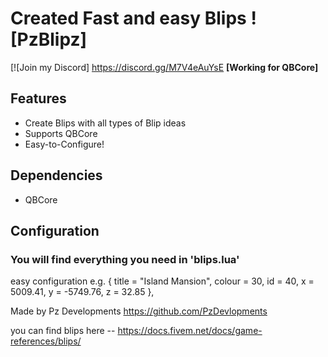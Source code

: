 # **Created Fast and easy Blips !** [PzBlipz]

[![Join my Discord] https://discord.gg/M7V4eAuYsE
**[Working for QBCore]**

## Features
- Create Blips with all types of Blip ideas
- Supports QBCore
- Easy-to-Configure!

## Dependencies
- QBCore

## Configuration
### You will find everything you need in 'blips.lua'
easy configuration e.g.
{ title = "Island Mansion", colour = 30, id = 40, x = 5009.41, y = -5749.76, z = 32.85 },


Made by Pz Developments
https://github.com/PzDevlopments


you can find blips here -- https://docs.fivem.net/docs/game-references/blips/
